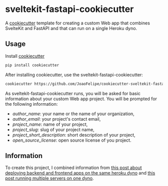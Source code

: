 # sveltekit-fastapi-cookiecutter

A [cookiecutter](https://github.com/audreyr/cookiecutter) template for creating a custom Web app that combines SvelteKit and FastAPI and that can run on a single Heroku dyno.

## Usage

Install [cookiecutter](https://github.com/audreyr/cookiecutter)

```bash
pip install cookiecutter
```

After installing cookiecutter, use the sveltekit-fastapi-cookiecutter:

```bash
cookiecutter https://github.com/JoaoFelipe/cookiecutter-sveltekit-fastapi
```

As sveltekit-fastapi-cookiecutter runs, you will be asked for basic information about your custom Web app project. You will be prompted for the following information:

- *author_name*: your name or the name of your organization,
- *author_email*: your project's contact email,
- *project_name*: name of your project,
- *project_slug*: slug of your project name,
- *project_short_description*: short description of your project,
- *open_source_license*: open source license of you project.


## Information

To create this project, I combined information from [this post about deploying backend and frontend apps on the same heroku dyno](https://medium.com/ruby-daily/deploy-backend-and-frontend-apps-on-the-same-heroku-dyno-cfc6978a24d5) and [this post running multiple servers on one dyno](https://medium.com/@nadayar/heroku-fu-multiple-servers-on-one-dyno-6fc68d57b373). 

